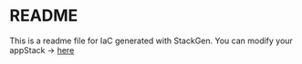 # README
This is a readme file for IaC generated with StackGen.
You can modify your appStack -> [here](http://main.dev.stackgen.com/appstacks/2137b675-fc3d-41fb-97e4-d59b5a81f986)
